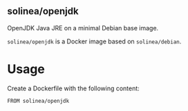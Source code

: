solinea/openjdk
---

OpenJDK Java JRE on a minimal Debian base image.

`solinea/openjdk` is a Docker image based on `solinea/debian`.

# Usage

Create a Dockerfile with the following content:

    FROM solinea/openjdk